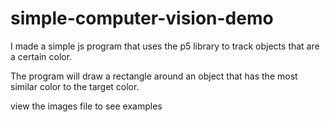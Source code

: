 # simple-computer-vision-demo
I made a simple js program that uses the p5 library to track objects that are a certain color.

The program will draw a rectangle around an object that has the most similar color to the target color.

view the images file to see examples
